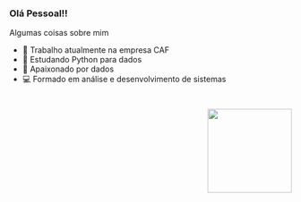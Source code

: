 ### Olá Pessoal!!

Algumas coisas sobre mim

- 🔭 Trabalho atualmente na empresa CAF
- 🌱 Estudando Python para dados
- 🎲 Apaixonado por dados
- 💻 Formado em análise e desenvolvimento de sistemas

<h1 align="center"></h1>
<div>
  <img align="right" height="150em" src="https://github-readme-stats.vercel.app/api/top-langs/?username=AlexandreOMoraes&layout=compact&langs_count=16&theme=great-gatsby"/>
</div>
<br>
